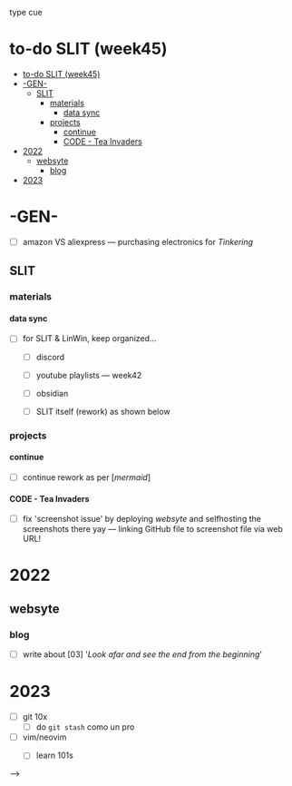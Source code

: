 type cue


# to-do SLIT (week45)
- [to-do SLIT (week45)](#to-do-slit-week45)
- [-GEN-](#-gen-)
  - [SLIT](#slit)
    - [materials](#materials)
      - [data sync](#data-sync)
    - [projects](#projects)
      - [continue](#continue)
      - [CODE - Tea Invaders](#code---tea-invaders)
- [2022](#2022)
  - [websyte](#websyte)
    - [blog](#blog)
- [2023](#2023)

# -GEN-


- [ ] amazon VS aliexpress — purchasing electronics for $Tinkering$


## SLIT
### materials
#### data sync
- [ ] for SLIT & LinWin, keep organized...
  - [ ]  discord
  - [ ]  youtube playlists — week42
  - [ ]  obsidian
  - [ ]  SLIT itself (rework) as shown below


### projects
#### continue
- [ ] continue rework as per [$mermaid$]  

#### CODE - Tea Invaders
- [ ] fix 'screenshot issue' by deploying $websyte$ and selfhosting the screenshots there yay — linking GitHub file to screenshot file via web URL! 

    

# 2022
## websyte
  ### blog
- [ ] write about [03] '*Look afar and see the end from the beginning*'

# 2023
- [ ] git 10x
  - [ ] do `git stash` como un pro
- [ ] vim/neovim
    - [ ] learn 101s


-->